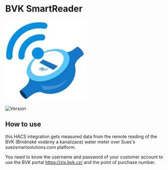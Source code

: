 # BVK SmartReader

![Logo](custom_components/bvk_smartreader/icon.png)

![Version](https://img.shields.io/badge/version-1.0.27-blue)

## How to use

this HACS integration gets measured data from the remote reading of the BVK (Brněnské vodárny a kanalizace) water meter over Sues's suezsmartsolutions.com platform.

You need to know the username and password of your customer account to use the BVK portal https://zis.bvk.cz/ and the point of purchase number.


